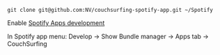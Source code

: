 ```
git clone git@github.com:NV/couchsurfing-spotify-app.git ~/Spotify
```

Enable [Spotify Apps development](https://developer.spotify.com/technologies/apps/#developer-account)

In Spotify app menu: Develop -> Show Bundle manager -> Apps tab -> CouchSurfing
